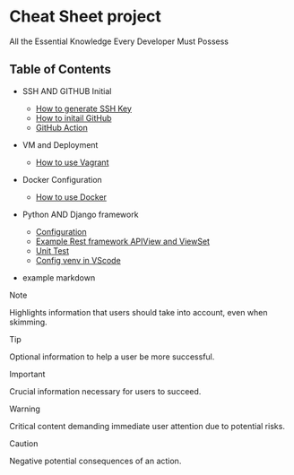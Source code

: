 # Cheat Sheet project
All the Essential Knowledge Every Developer Must Possess

## Table of Contents
- SSH AND GITHUB Initial 
    - [How to generate SSH Key](https://github.com/chanawit-k/Cheat_Sheet/blob/main/SSH_GenKey.md)
    - [How to initail GitHub](https://github.com/chanawit-k/Cheat_Sheet/blob/main/Initail_Git.md)
    - [GitHub Action](https://github.com/chanawit-k/Cheat_Sheet/blob/main/Github_Action.md)
- VM and Deployment
    - [How to use Vagrant](https://github.com/chanawit-k/Cheat_Sheet/blob/main/Vagrant_setup.md)
- Docker Configuration
    - [How to use Docker](https://github.com/chanawit-k/Cheat_Sheet/blob/main/Docker.md)   
- Python AND Django framework
    - [Configuration](https://github.com/chanawit-k/django_template)
    - [Example Rest framework APIView and ViewSet](https://github.com/chanawit-k/profile-rest-api)
    - [Unit Test](https://github.com/chanawit-k/Cheat_Sheet/blob/main/Django_Unit_Test.md)
    - [Config venv in VScode](https://stackoverflow.com/questions/65369567/import-rest-framework-could-not-be-resolved-but-i-have-installed-djangorestfr)

- example markdown
> [!NOTE]  
> Highlights information that users should take into account, even when skimming.

> [!TIP]
> Optional information to help a user be more successful.

> [!IMPORTANT]  
> Crucial information necessary for users to succeed.

> [!WARNING]  
> Critical content demanding immediate user attention due to potential risks.

> [!CAUTION]
> Negative potential consequences of an action.
